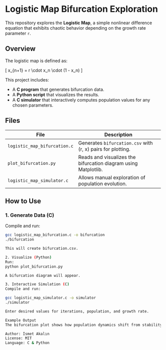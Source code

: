 # Logistic Map Bifurcation Exploration

This repository explores the **Logistic Map**, a simple nonlinear difference equation that exhibits chaotic behavior depending on the growth rate parameter `r`.

## Overview

The logistic map is defined as:

\[
x_{n+1} = r \cdot x_n \cdot (1 - x_n)
\]

This project includes:
- A **C program** that generates bifurcation data.
- A **Python script** that visualizes the results.
- A **C simulator** that interactively computes population values for any chosen parameters.

## Files

| File | Description |
|------|--------------|
| `logistic_map_bifurcation.c` | Generates `bifurcation.csv` with (r, x) pairs for plotting. |
| `plot_bifurcation.py` | Reads and visualizes the bifurcation diagram using Matplotlib. |
| `logistic_map_simulator.c` | Allows manual exploration of population evolution. |

## How to Use

### 1. Generate Data (C)
Compile and run:

```bash
gcc logistic_map_bifurcation.c -o bifurcation
./bifurcation

This will create bifurcation.csv.

2. Visualize (Python)
Run:
python plot_bifurcation.py

A bifurcation diagram will appear.

3. Interactive Simulation (C)
Compile and run:

gcc logistic_map_simulator.c -o simulator
./simulator

Enter desired values for iterations, population, and growth rate.

Example Output
The bifurcation plot shows how population dynamics shift from stability to chaos as r increases.

Author: İsmet Akalın
License: MIT
Language: C & Python
